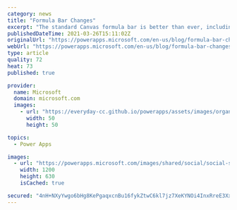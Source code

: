 ```yaml
---
category: news
title: "Formula Bar Changes"
excerpt: "The standard Canvas formula bar is better than ever, including more natural Enter and Tab key behavior and a scrollbar.  The previously experimental formula bar is being retired."
publishedDateTime: 2021-03-26T15:11:02Z
originalUrl: "https://powerapps.microsoft.com/en-us/blog/formula-bar-changes/"
webUrl: "https://powerapps.microsoft.com/en-us/blog/formula-bar-changes/"
type: article
quality: 72
heat: 73
published: true

provider:
  name: Microsoft
  domain: microsoft.com
  images:
    - url: "https://everyday-cc.github.io/powerapps/assets/images/organizations/microsoft.com-50x50.jpg"
      width: 50
      height: 50

topics:
  - Power Apps

images:
  - url: "https://powerapps.microsoft.com/images/shared/social/social-share-post-ignite.png"
    width: 1200
    height: 630
    isCached: true

secured: "4nH+NXyYwgo6bHg8KePgaqxcnBu16fykZtwC6kl7jz7XeKYNOi4InxRreE3XxmkD7AEbke+1rrlKL80hZEaAqDjVODNuqVRRlsyKX9W+lVZ3dfMHEQ8+AwqLJN0qtXz2qsI85oxEafx73m044zDOjCa+1xv1gt7FhWrSgnNKkRiE517qOEXJUKZXvodGwWq2t5hzqXbLdfA/Sil/vZLKchYo46WuTm6r4xi3ig7nOaodI5vMUfuudQ2VLWxpzMrBUzpS73P0x+gD7i23QCdS8JiuP1MNjzMqlvwqSdH1WZo52eIzqdhmZAnLe+EqKNWDtrFN2aotiX2rYOBeRhWIP42B3sbwcNpZTMvW/2SBHa0=;popr6fQPHf0jq6WWmlCUUA=="
---
```


